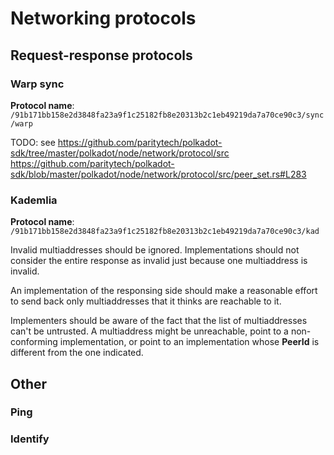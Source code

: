 # Networking protocols

## Request-response protocols

### Warp sync

**Protocol name**: `/91b171bb158e2d3848fa23a9f1c25182fb8e20313b2c1eb49219da7a70ce90c3/sync/warp`



TODO: see https://github.com/paritytech/polkadot-sdk/tree/master/polkadot/node/network/protocol/src
https://github.com/paritytech/polkadot-sdk/blob/master/polkadot/node/network/protocol/src/peer_set.rs#L283

### Kademlia

**Protocol name**: `/91b171bb158e2d3848fa23a9f1c25182fb8e20313b2c1eb49219da7a70ce90c3/kad`

Invalid multiaddresses should be ignored. Implementations should not consider the entire response as invalid just because one multiaddress is invalid.

An implementation of the responsing side should make a reasonable effort to send back only multiaddresses that it thinks are reachable to it.

Implementers should be aware of the fact that the list of multiaddresses can't be untrusted. A multiaddress might be unreachable, point to a non-conforming implementation, or point to an implementation whose **PeerId** is different from the one indicated.

## Other

### Ping

### Identify
